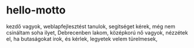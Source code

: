 # hello-motto
kezdő vagyok, weblapfejlesztést tanulok, segitséget kérek, még nem csináltam soha ilyet, Debrecenben lakom, középkorú nő vagyok, nézzétek el, ha butaságokat irok, és kérlek, legyetek velem türelmesek,

